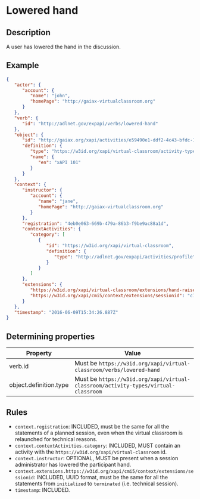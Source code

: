 # Lowered hand

## Description

A user has lowered the hand in the discussion.

## Example

```json
{
   "actor": {
      "account": {
         "name": "john",
         "homePage": "http://gaiax-virtualclassroom.org"
      }
   },
   "verb": {
      "id": "http://adlnet.gov/expapi/verbs/lowered-hand"
   },
   "object": {
      "id": "http://gaiax.org/xapi/activities/e59490e1-ddf2-4c43-bfdc-14e274abc106",
      "definition": {
         "type": "https://w3id.org/xapi/virtual-classroom/activity-types/virtual-classroom",
         "name": {
            "en": "xAPI 101"
         }
      }
   },
   "context": {
      "instructor": {
         "account": {
            "name": "jane",
            "homePage": "http://gaiax-virtualclassroom.org"
         }
      },
      "registration": "4eb0e063-669b-479a-86b3-f9be9ac88a1d",
      "contextActivities": {
         "category": [
            {
               "id": "https://w3id.org/xapi/virtual-classroom",
               "definition": {
                  "type": "http://adlnet.gov/expapi/activities/profile"
               }
            }
         ]
      },
      "extensions": {
         "https://w3id.org/xapi/virtual-classroom/extensions/hand-raised": false,
         "https://w3id.org/xapi/cmi5/context/extensions/sessionid": "c7b6f0a9-482c-4c03-acc1-548289126963"
      }
   },
   "timestamp": "2016-06-09T15:34:26.887Z"
}
```

## Determining properties

| Property  | Value         |
|----------------|-----------------|
| verb.id | Must be `https://w3id.org/xapi/virtual-classroom/verbs/lowered-hand` |
| object.definition.type | Must be `https://w3id.org/xapi/virtual-classroom/activity-types/virtual-classroom` |

## Rules

- `context.registration`: INCLUDED, must be the same for all the statements of a planned session, even when the virtual classroom is relaunched for technical reasons.
- `context.contextActivities.category`: INCLUDED, MUST contain an activity with the `https://w3id.org/xapi/virtual-classroom` id.
- `context.instructor`: OPTIONAL, MUST be present when a session administrator has lowered the participant hand.
- `context.extensions.https://w3id.org/xapi/cmi5/context/extensions/sessionid`: INCLUDED, UUID format, must be the same for all the statements from `initialized` to `terminated` (i.e. technical session).
- `timestamp`: INCLUDED.
